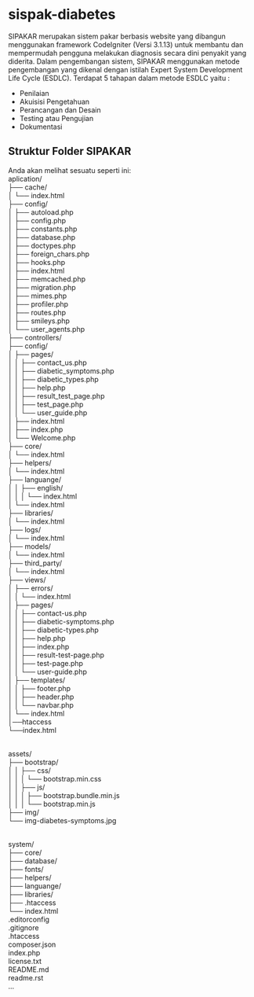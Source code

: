 # sispak-diabetes

SIPAKAR merupakan sistem pakar berbasis website yang dibangun menggunakan framework CodeIgniter (Versi 3.1.13) untuk membantu dan mempermudah pengguna melakukan diagnosis secara dini penyakit yang diderita.
Dalam pengembangan sistem, SIPAKAR menggunakan metode pengembangan yang dikenal dengan istilah Expert System Development Life Cycle (ESDLC).
Terdapat 5 tahapan dalam metode ESDLC yaitu :

- Penilaian
- Akuisisi Pengetahuan
- Perancangan dan Desain
- Testing atau Pengujian
- Dokumentasi

## Struktur Folder SIPAKAR

Anda akan melihat sesuatu seperti ini: <br/>
aplication/<br/>
├── cache/<br/>
│ └── index.html<br/>
├── config/<br/>
│ ├── autoload.php<br/>
│ ├── config.php<br/>
│ ├── constants.php<br/>
│ ├── database.php<br/>
│ ├── doctypes.php<br/>
│ ├── foreign_chars.php<br/>
│ ├── hooks.php<br/>
│ ├── index.html<br/>
│ ├── memcached.php<br/>
│ ├── migration.php<br/>
│ ├── mimes.php<br/>
│ ├── profiler.php<br/>
│ ├── routes.php<br/>
│ ├── smileys.php<br/>
│ └── user_agents.php<br/>
├── controllers/<br/>
├── config/<br/>
│ ├── pages/<br/>
│ │ ├── contact_us.php<br/>
│ │ ├── diabetic_symptoms.php<br/>
│ │ ├── diabetic_types.php<br/>
│ │ ├── help.php<br/>
│ │ ├── result_test_page.php<br/>
│ │ ├── test_page.php<br/>
│ │ └── user_guide.php<br/>
│ ├── index.html<br/>
│ ├── index.php<br/>
│ └── Welcome.php<br/>
├── core/<br/>
│ └── index.html<br/>
├── helpers/<br/>
│ └── index.html<br/>
├── languange/<br/>
│ │ ├── english/<br/>
│ │ │ └── index.html<br/>
│ └── index.html<br/>
├── libraries/<br/>
│ └── index.html<br/>
├── logs/<br/>
│ └── index.html<br/>
├── models/<br/>
│ └── index.html<br/>
├── third_party/<br/>
│ └── index.html<br/>
├── views/<br/>
│ ├── errors/<br/>
│ │ └── index.html<br/>
│ ├── pages/<br/>
│ │ ├── contact-us.php<br/>
│ │ ├── diabetic-symptoms.php<br/>
│ │ ├── diabetic-types.php<br/>
│ │ ├── help.php<br/>
│ │ ├── index.php<br/>
│ │ ├── result-test-page.php<br/>
│ │ ├── test-page.php<br/>
│ │ └── user-guide.php<br/>
│ ├── templates/<br/>
│ │ ├── footer.php<br/>
│ │ ├── header.php<br/>
│ │ └── navbar.php<br/>
│ └── index.html<br/>
│──htaccess<br/>
└──index.html<br/><br/>

assets/<br/>
├── bootstrap/<br/>
│ │ ├── css/<br/>
│ │ │ └── bootstrap.min.css<br/>
│ │ ├── js/<br/>
│ │ │ ├── bootstrap.bundle.min.js<br/>
│ │ │ └── bootstrap.min.js<br/>
├── img/<br/>
└── img-diabetes-symptoms.jpg<br/><br/>

system/<br/>
├── core/<br/>
├── database/<br/>
├── fonts/<br/>
├── helpers/<br/>
├── languange/<br/>
├── libraries/<br/>
├── .htaccess<br/>
└── index.html<br/>
.editorconfig<br/>
.gitignore<br/>
.htaccess<br/>
composer.json<br/>
index.php<br/>
license.txt<br/>
README.md<br/>
readme.rst<br/>
...
